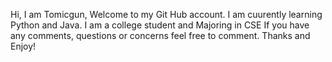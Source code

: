 Hi, I am Tomicgun, Welcome to my Git Hub account.
I am cuurently learning Python and Java.
I am a college student and Majoring in CSE
If you have any comments, questions or concerns feel free to comment.
Thanks and Enjoy!
